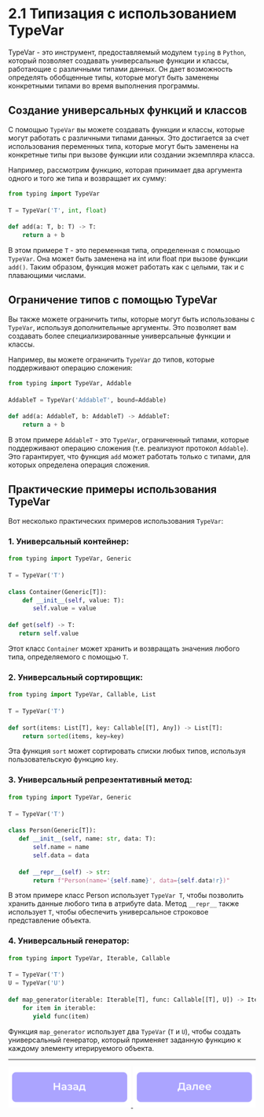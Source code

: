 # 2.1 Типизация с использованием TypeVar
TypeVar - это инструмент, предоставляемый модулем `typing` в `Python`, который позволяет создавать универсальные функции и классы, работающие с различными типами данных. Он дает возможность определять обобщенные типы, которые могут быть заменены конкретными типами во время выполнения программы.

## Создание универсальных функций и классов
С помощью `TypeVar` вы можете создавать функции и классы, которые могут работать с различными типами данных. Это достигается за счет использования переменных типа, которые могут быть заменены на конкретные типы при вызове функции или создании экземпляра класса.

Например, рассмотрим функцию, которая принимает два аргумента одного и того же типа и возвращает их сумму:
```python
from typing import TypeVar

T = TypeVar('T', int, float)

def add(a: T, b: T) -> T:
    return a + b
```

В этом примере `T` - это переменная типа, определенная с помощью `TypeVar`. Она может быть заменена на int или float при вызове функции `add()`. Таким образом, функция может работать как с целыми, так и с плавающими числами.

## Ограничение типов с помощью TypeVar
Вы также можете ограничить типы, которые могут быть использованы с `TypeVar`, используя дополнительные аргументы. Это позволяет вам создавать более специализированные универсальные функции и классы.

Например, вы можете ограничить `TypeVar` до типов, которые поддерживают операцию сложения:
```python
from typing import TypeVar, Addable

AddableT = TypeVar('AddableT', bound=Addable)

def add(a: AddableT, b: AddableT) -> AddableT:
    return a + b
```

В этом примере `AddableT` - это `TypeVar`, ограниченный типами, которые поддерживают операцию сложения (т.е. реализуют протокол `Addable`). Это гарантирует, что функция `add` может работать только с типами, для которых определена операция сложения.

## Практические примеры использования TypeVar
Вот несколько практических примеров использования `TypeVar`:
### 1. Универсальный контейнер:
```python
from typing import TypeVar, Generic

T = TypeVar('T')

class Container(Generic[T]):
	def __init__(self, value: T):
	   self.value = value

def get(self) -> T:
   return self.value
```

Этот класс `Container` может хранить и возвращать значения любого типа, определяемого с помощью `T`.
### 2. Универсальный сортировщик:
```python
from typing import TypeVar, Callable, List

T = TypeVar('T')

def sort(items: List[T], key: Callable[[T], Any]) -> List[T]:
	return sorted(items, key=key)
```
   
Эта функция `sort` может сортировать списки любых типов, используя пользовательскую функцию `key`.
### 3. Универсальный репрезентативный метод:
```python
from typing import TypeVar, Generic

T = TypeVar('T')

class Person(Generic[T]):
   def __init__(self, name: str, data: T):
	   self.name = name
	   self.data = data

   def __repr__(self) -> str:
	   return f"Person(name='{self.name}', data={self.data!r})"
```

В этом примере класс Person использует `TypeVar T`, чтобы позволить хранить данные любого типа в атрибуте data. Метод `__repr__` также использует `T`, чтобы обеспечить универсальное строковое представление объекта.

### 4. Универсальный генератор:
```python
from typing import TypeVar, Iterable, Callable

T = TypeVar('T')
U = TypeVar('U')

def map_generator(iterable: Iterable[T], func: Callable[[T], U]) -> Iterable[U]:
	for item in iterable:
	   yield func(item)
```

Функция `map_generator` использует два `TypeVar` (`T` и `U`), чтобы создать универсальный генератор, который применяет заданную функцию к каждому элементу итерируемого объекта.

***

<div align="center">
	<a href="./Классы_и_типизация.md">
		<img src="./assets/back.png" alt="Назад" style="width: 250px;">
	</a>
	<a href="./Типы_объединений_и_опциональные_типы.md">
		<img src="./assets/next.png" alt="Далее" style="width: 250px;">
	</a>
</div>